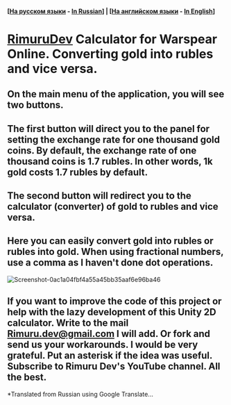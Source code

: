 #### [[На русском языки](/README_ru.md) - [In Russian](/README_ru.md)] | [[На английском языки](/README.md) - [In English](/README.md)]

# [RimuruDev](https://www.youtube.com/channel/UCcE4Ho3vmXj_vrg5rI7bpAA) Calculator for Warspear Online. Converting gold into rubles and vice versa.

## On the main menu of the application, you will see two buttons.
## The first button will direct you to the panel for setting the exchange rate for one thousand gold coins. By default, the exchange rate of one thousand coins is 1.7 rubles. In other words, 1k gold costs 1.7 rubles by default.
## The second button will redirect you to the calculator (converter) of gold to rubles and vice versa.
## Here you can easily convert gold into rubles or rubles into gold. When using fractional numbers, use a comma as I haven't done dot operations.
  
  ![Screenshot-0ac1a04fbf4a55a45bb35aaf6e96ba46](https://user-images.githubusercontent.com/85500556/218255553-1d85e2a0-40b9-4f16-a3df-8c323777bea1.png)
  
 ## If you want to improve the code of this project or help with the lazy development of this Unity 2D calculator. Write to the mail Rimuru.dev@gmail.com I will add. Or fork and send us your workarounds. I would be very grateful. Put an asterisk if the idea was useful. Subscribe to Rimuru Dev's YouTube channel. All the best.

*Translated from Russian using Google Translate...
